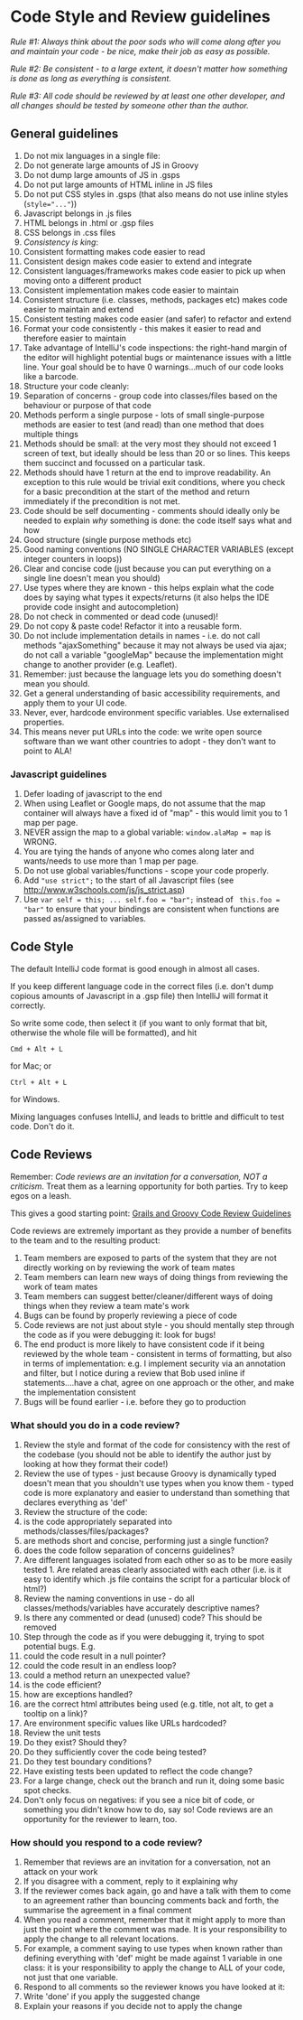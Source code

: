 # Code Style and Review guidelines

*Rule #1: Always think about the poor sods who will come along after you and maintain your code - be nice, make their job as easy as possible.*

*Rule #2: Be consistent - to a large extent, it doesn't matter _how_ something is done as long as everything is consistent.*

*Rule #3: All code should be reviewed by at least one other developer, and all changes should be tested by someone other than the author.*

## General guidelines

1. Do not mix languages in a single file:
  1. Do not generate large amounts of JS in Groovy
  1. Do not dump large amounts of JS in .gsps
  1. Do not put large amounts of HTML inline in JS files
  1. Do not put CSS styles in .gsps (that also means do not use inline styles (```style="..."```))
  1. Javascript belongs in .js files
  1. HTML belongs in .html or .gsp files
  1. CSS belongs in .css files
1. _Consistency is king_:
  1. Consistent formatting makes code easier to read
  1. Consistent design makes code easier to extend and integrate
  1. Consistent languages/frameworks makes code easier to pick up when moving onto a different product
  1. Consistent implementation makes code easier to maintain
  1. Consistent structure (i.e. classes, methods, packages etc) makes code easier to maintain and extend
  1. Consistent testing makes code easier (and safer) to refactor and extend
1. Format your code consistently - this makes it easier to read and therefore easier to maintain
1. Take advantage of IntelliJ's code inspections: the right-hand margin of the editor will highlight potential bugs or maintenance issues with a little line. Your goal should be to have 0 warnings...much of our code looks like a barcode.
1. Structure your code cleanly:
  1. Separation of concerns - group code into classes/files based on the behaviour or purpose of that code
  1. Methods perform a single purpose - lots of small single-purpose methods are easier to test (and read) than one method that does multiple things
  1. Methods should be small: at the very most they should not exceed 1 screen of text, but ideally should be less than 20 or so lines. This keeps them succinct and focussed on a particular task.
  1. Methods should have 1 return at the end to improve readability. An exception to this rule would be trivial exit conditions, where you check for a basic precondition at the start of the method and return immediately if the precondition is not met.
1. Code should be self documenting - comments should ideally only be needed to explain _why_ something is done: the code itself says what and how
  1. Good structure (single purpose methods etc)
  1. Good naming conventions (NO SINGLE CHARACTER VARIABLES (except integer counters in loops))
  1. Clear and concise code (just because you can put everything on a single line doesn't mean you should)
  1. Use types where they are known - this helps explain what the code does by saying what types it expects/returns (it also helps the IDE provide code insight and autocompletion)
1. Do not check in commented or dead code (unused)!
1. Do not copy & paste code! Refactor it into a reusable form.
1. Do not include implementation details in names - i.e. do not call methods "ajaxSomething" because it may not always be used via ajax; do not call a variable "googleMap" because the implementation might change to another provider (e.g. Leaflet).
1. Remember: just because the language lets you do something doesn't mean you should.
1. Get a general understanding of basic accessibility requirements, and apply them to your UI code.
1. Never, ever, hardcode environment specific variables. Use externalised properties.
  1. This means never put URLs into the code: we write open source software than we want other countries to adopt - they don't want to point to ALA!

### Javascript guidelines

1. Defer loading of javascript to the end
1. When using Leaflet or Google maps, do not assume that the map container will always have a fixed id of "map" - this would limit you to 1 map per page.
  1. NEVER assign the map to a global variable: ```window.alaMap = map``` is WRONG.
  1. You are tying the hands of anyone who comes along later and wants/needs to use more than 1 map per page.
1. Do not use global variables/functions - scope your code properly.
1. Add ```"use strict";``` to the start of all Javascript files (see http://www.w3schools.com/js/js_strict.asp)
1. Use ```var self = this; ... self.foo = "bar";``` instead of ``` this.foo = "bar"``` to ensure that your bindings are consistent when functions are passed as/assigned to variables.

## Code Style

The default IntelliJ code format is good enough in almost all cases.

If you keep different language code in the correct files (i.e. don't dump copious amounts of Javascript in a .gsp file) then IntelliJ will format it correctly.

So write some code, then select it (if you want to only format that bit, otherwise the whole file will be formatted), and hit
```
Cmd + Alt + L
```
for Mac; or
```
Ctrl + Alt + L
```
for Windows.

Mixing languages confuses IntelliJ, and leads to brittle and difficult to test code. Don't do it.

## Code Reviews

Remember: _Code reviews are an invitation for a conversation, NOT a criticism_. Treat them as a learning opportunity for both parties. Try to keep egos on a leash.

This gives a good starting point: [Grails and Groovy Code Review Guidelines](https://tedvinke.wordpress.com/2015/03/15/basic-groovy-and-grails-code-review-guidelines/)

Code reviews are extremely important as they provide a number of benefits to the team and to the resulting product:

1. Team members are exposed to parts of the system that they are not directly working on by reviewing the work of team mates
1. Team members can learn new ways of doing things from reviewing the work of team mates
1. Team members can suggest better/cleaner/different ways of doing things when they review a team mate's work
1. Bugs can be found by properly reviewing a piece of code
  1. Code reviews are not just about style - you should mentally step through the code as if you were debugging it: look for bugs!
1. The end product is more likely to have consistent code if it being reviewed by the whole team - consistent in terms of formatting, but also in terms of implementation: e.g. I implement security via an annotation and filter, but I notice during a review that Bob used inline if statements....have a chat, agree on one approach or the other, and make the implementation consistent
1. Bugs will be found earlier - i.e. before they go to production


### What should you do in a code review?

1. Review the style and format of the code for consistency with the rest of the codebase (you should not be able to identify the author just by looking at how they format their code!)
1. Review the use of types - just because Groovy is dynamically typed doesn't mean that you shouldn't use types when you know them - typed code is more explanatory and easier to understand than something that declares everything as 'def'
1. Review the structure of the code:
  1. is the code appropriately separated into methods/classes/files/packages?
  1. are methods short and concise, performing just a single function?
  1. does the code follow separation of concerns guidelines?
  1. Are different languages isolated from each other so as to be more easily tested
    1. Are related areas clearly associated with each other (i.e. is it easy to identify which .js file contains the script for a particular block of html?)
1. Review the naming conventions in use - do all classes/methods/variables have accurately descriptive names?
1. Is there any commented or dead (unused) code? This should be removed
1. Step through the code as if you were debugging it, trying to spot potential bugs. E.g.
  1. could the code result in a null pointer?
  1. could the code result in an endless loop?
  1. could a method return an unexpected value?
  1. is the code efficient?
  1. how are exceptions handled?
  1. are the correct html attributes being used (e.g. title, not alt, to get a tooltip on a link)?
  1. Are environment specific values like URLs hardcoded?
1. Review the unit tests
  1. Do they exist? Should they?
  1. Do they sufficiently cover the code being tested?
  1. Do they test boundary conditions?
  1. Have existing tests been updated to reflect the code change?
1. For a large change, check out the branch and run it, doing some basic spot checks.
1. Don't only focus on negatives: if you see a nice bit of code, or something you didn't know how to do, say so! Code reviews are an opportunity for the reviewer to learn, too.


### How should you respond to a code review?

1. Remember that reviews are an invitation for a conversation, not an attack on your work
1. If you disagree with a comment, reply to it explaining why
  1. If the reviewer comes back again, go and have a talk with them to come to an agreement rather than bouncing comments back and forth, the summarise the agreement in a final comment
1. When you read a comment, remember that it might apply to more than just the point where the comment was made. It is your responsibility to apply the change to all relevant locations.
  1. For example, a comment saying to use types when known rather than defining everything with 'def' might be made against 1 variable in one class: it is your responsibility to apply the change to ALL of your code, not just that one variable.
1. Respond to all comments so the reviewer knows you have looked at it:
  1. Write 'done' if you apply the suggested change
  1. Explain your reasons if you decide not to apply the change
